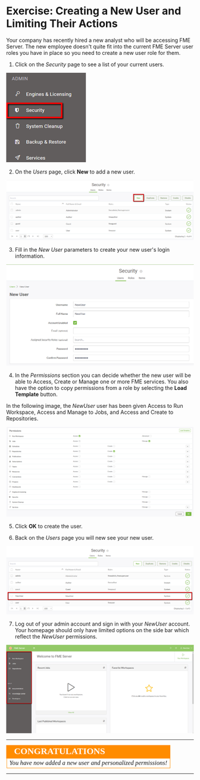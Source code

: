 # Exercise: Creating a New User and Limiting Their Actions #

Your company has recently hired a new analyst who will be accessing FME Server. The new employee doesn't quite fit into the current FME Server user roles you have in place so you need to create a new user role for them.

1. Click on the *Security* page to see a list of your current users.

![](./Images/3.409.SecurityButton.png)

2. On the *Users* page, click **New** to add a new user.

![](./Images/3.410.NewUserButton.png)

3. Fill in the *New User* parameters to create your new user's login information.

![](./Images/3.411.NewUserParameters.png)

4. In the *Permissions* section you can decide whether the new user will be able to Access, Create or Manage one or more FME services. You also have the option to copy permissions from a role by selecting the **Load Template** button.

In the following image, the *NewUser* user has been given Access to Run Workspace, Access and Manage to Jobs, and Access and Create to Repositories.

![](./Images/3.412.NewUserPermissions.png)

5. Click **OK** to create the user.

6. Back on the *Users* page you will new see your new user.

![](./Images/3.413.NewUserCreated.png)

7. Log out of your admin account and sign in with your *NewUser* account. Your homepage should only have limited options on the side bar which reflect the *NewUser* permissions.

![](./Images/3.414.NewUserHomepage.png)

---

<!--Exercise Congratulations Section--> 

<table style="border-spacing: 0px">
<tr>
<td style="vertical-align:middle;background-color:darkorange;border: 2px solid darkorange">
<i class="fa fa-thumbs-o-up fa-lg fa-pull-left fa-fw" style="color:white;padding-right: 12px;vertical-align:text-top"></i>
<span style="color:white;font-size:x-large;font-weight: bold;font-family:serif">CONGRATULATIONS</span>
</td>
</tr>

<tr>
<td style="border: 1px solid darkorange">
<span style="font-family:serif; font-style:italic; font-size:larger">
You have now added a new user and personalized permissions!
</span>
</td>
</tr>
</table>

---